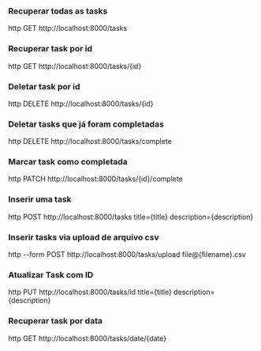 
### Recuperar todas as tasks

http GET http://localhost:8000/tasks

### Recuperar task por id

http GET http://localhost:8000/tasks/{id}

### Deletar task por id

http DELETE http://localhost:8000/tasks/{id}

### Deletar tasks que já foram completadas

http DELETE http://localhost:8000/tasks/complete

### Marcar task como completada

http PATCH http://localhost:8000/tasks/{id}/complete

### Inserir uma task

http POST http://localhost:8000/tasks title={title} description={description}

### Inserir tasks via upload de arquivo csv

http --form POST http://localhost:8000/tasks/upload file@{filename}.csv

### Atualizar Task com ID

http PUT http://localhost:8000/tasks/id title={title} description={description}

### Recuperar task por data

http GET http://localhost:8000/tasks/date/{date}




